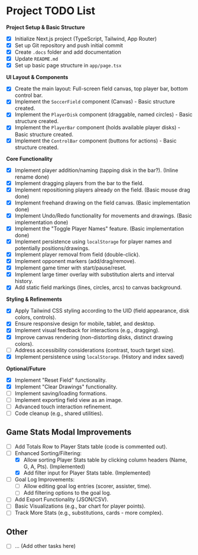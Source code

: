 # Project TODO List

**Project Setup & Basic Structure**
- [x] Initialize Next.js project (TypeScript, Tailwind, App Router)
- [x] Set up Git repository and push initial commit
- [x] Create `.docs` folder and add documentation
- [x] Update `README.md`
- [x] Set up basic page structure in `app/page.tsx`

**UI Layout & Components**
- [x] Create the main layout: Full-screen field canvas, top player bar, bottom control bar.
- [x] Implement the `SoccerField` component (Canvas) - Basic structure created.
- [x] Implement the `PlayerDisk` component (draggable, named circles) - Basic structure created.
- [x] Implement the `PlayerBar` component (holds available player disks) - Basic structure created.
- [x] Implement the `ControlBar` component (buttons for actions) - Basic structure created.

**Core Functionality**
- [x] Implement player addition/naming (tapping disk in the bar?). (Inline rename done)
- [x] Implement dragging players from the bar to the field.
- [x] Implement repositioning players already on the field. (Basic mouse drag done)
- [x] Implement freehand drawing on the field canvas. (Basic implementation done)
- [x] Implement Undo/Redo functionality for movements and drawings. (Basic implementation done)
- [x] Implement the "Toggle Player Names" feature. (Basic implementation done)
- [x] Implement persistence using `localStorage` for player names and potentially positions/drawings.
- [x] Implement player removal from field (double-click).
- [x] Implement opponent markers (add/drag/remove).
- [x] Implement game timer with start/pause/reset.
- [x] Implement large timer overlay with substitution alerts and interval history.
- [x] Add static field markings (lines, circles, arcs) to canvas background.

**Styling & Refinements**
- [x] Apply Tailwind CSS styling according to the UID (field appearance, disk colors, controls).
- [x] Ensure responsive design for mobile, tablet, and desktop.
- [x] Implement visual feedback for interactions (e.g., dragging).
- [x] Improve canvas rendering (non-distorting disks, distinct drawing colors).
- [ ] Address accessibility considerations (contrast, touch target size).
- [x] Implement persistence using `localStorage`. (History and index saved)

**Optional/Future**
- [x] Implement "Reset Field" functionality.
- [x] Implement "Clear Drawings" functionality.
- [ ] Implement saving/loading formations. 
- [ ] Implement exporting field view as an image. 
- [ ] Advanced touch interaction refinement.
- [ ] Code cleanup (e.g., shared utilities). 

## Game Stats Modal Improvements

- [ ] Add Totals Row to Player Stats table (code is commented out).
- [ ] Enhanced Sorting/Filtering:
  - [x] Allow sorting Player Stats table by clicking column headers (Name, G, A, Pts). (Implemented)
  - [x] Add filter input for Player Stats table. (Implemented)
- [ ] Goal Log Improvements:
  - [ ] Allow editing goal log entries (scorer, assister, time).
  - [ ] Add filtering options to the goal log.
- [ ] Add Export Functionality (JSON/CSV).
- [ ] Basic Visualizations (e.g., bar chart for player points).
- [ ] Track More Stats (e.g., substitutions, cards - more complex).

## Other

- [ ] ... (Add other tasks here) 